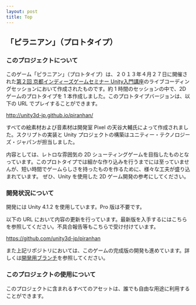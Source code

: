 ```yaml
---
layout: post
title: Top
---
```


## 「ピラニアン」（プロトタイプ）

### このプロジェクトについて

このゲーム「ピラニアン」（プロトタイプ）は、２０１３年４月２７日に開催された[第２回 京都インディーズゲームセミナー Unity入門講座](http://atnd.org/events/38509)のライブコーディングセッションにおいて作成されたものです。約 1 時間のセッションの中で、2D ゲームのプロトタイプを 1 本作成しました。このプロトタイプバージョンは、以下の URL でプレイすることができます。

http://unity3d-jp.github.io/piranhan/

すべての絵素材および音素材は開発室 Pixel の天谷大輔氏によって作成されました。スクリプトの実装と Unity プロジェクトの構築はユニティー・テクノロジーズ・ジャパンが担当しました。

内容としては、レトロな雰囲気の 2D シューティングゲームを目指したものとなっています。このプロトタイプでは細かな作り込みを行うまでには至っていませんが、短い時間でゲームらしさを持ったものを作るために、様々な工夫が盛り込まれています。 ぜひ、Unity を使用した 2D ゲーム開発の参考にしてください。

### 開発状況について

開発には Unity 4.1.2 を使用しています。Pro 版は不要です。

以下の URL において内容の更新を行っています。最新版を入手するにはこちらを参照してください。不具合報告等もこちらで受け付けています。

https://github.com/unity3d-jp/piranhan

また上記リポジトリにおいては、このゲームの完成版の開発も進めています。詳しくは[開発用ブランチ](https://github.com/unity3d-jp/piranhan/tree/production)を参照してください。

### このプロジェクトの使用について

このプロジェクトに含まれるすべてのアセットは、誰でも自由な用途に利用することができます。
